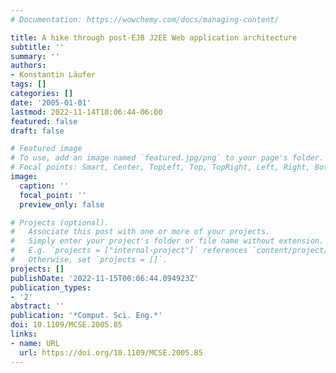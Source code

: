 ```yaml
---
# Documentation: https://wowchemy.com/docs/managing-content/

title: A hike through post-EJB J2EE Web application architecture
subtitle: ''
summary: ''
authors:
- Konstantin Läufer
tags: []
categories: []
date: '2005-01-01'
lastmod: 2022-11-14T18:06:44-06:00
featured: false
draft: false

# Featured image
# To use, add an image named `featured.jpg/png` to your page's folder.
# Focal points: Smart, Center, TopLeft, Top, TopRight, Left, Right, BottomLeft, Bottom, BottomRight.
image:
  caption: ''
  focal_point: ''
  preview_only: false

# Projects (optional).
#   Associate this post with one or more of your projects.
#   Simply enter your project's folder or file name without extension.
#   E.g. `projects = ["internal-project"]` references `content/project/deep-learning/index.md`.
#   Otherwise, set `projects = []`.
projects: []
publishDate: '2022-11-15T00:06:44.094923Z'
publication_types:
- '2'
abstract: ''
publication: '*Comput. Sci. Eng.*'
doi: 10.1109/MCSE.2005.85
links:
- name: URL
  url: https://doi.org/10.1109/MCSE.2005.85
---
```

